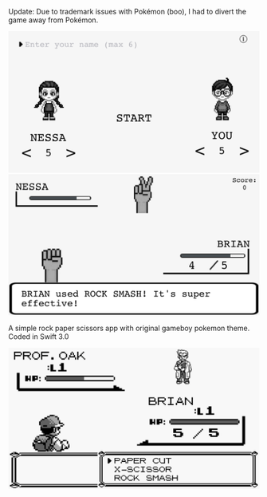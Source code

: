 Update: Due to trademark issues with Pokémon (boo), I had to divert the game away from Pokémon.

![alt tag](https://github.com/8rianHo/RockPaperScissorsPokemon/blob/master/RockPaperScissors/Assets.xcassets/newscreenshot1.png)
![alt tag](https://github.com/8rianHo/RockPaperScissorsPokemon/blob/master/RockPaperScissors/Assets.xcassets/newscreenshot2.png)

A simple rock paper scissors app with original gameboy pokemon theme. Coded in Swift 3.0

![alt tag](https://github.com/8rianHo/RockPaperScissorsPokemon/blob/master/RockPaperScissors/Assets.xcassets/screenshot.PNG)
